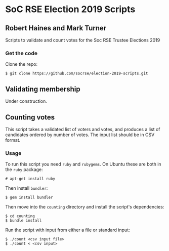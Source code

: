 # SoC RSE Election 2019 Scripts
## Robert Haines and Mark Turner

Scripts to validate and count votes for the Soc RSE Trustee Elections 2019

### Get the code

Clone the repo:

```shell
$ git clone https://github.com/socrse/election-2019-scripts.git
```

## Validating membership

Under construction.

## Counting votes

This script takes a validated list of voters and votes, and produces a list of candidates ordered by number of votes. The input list should be in CSV format.

### Usage

To run this script you need `ruby` and `rubygems`. On Ubuntu these are both in the `ruby` package:

```shell
# apt-get install ruby
```

Then install `bundler`:

```shell
$ gem install bundler
```

Then move into the `counting` directory and install the script's dependencies:

```shell
$ cd counting
$ bundle install
```

Run the script with input from either a file or standard input:

```shell
$ ./count <csv input file>
$ ./count < <csv input>
```
